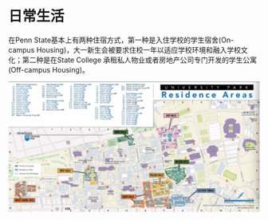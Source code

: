 # 日常生活

在Penn State基本上有两种住宿方式，第一种是入住学校的学生宿舍\(On-campus Housing\)，大一新生会被要求住校一年以适应学校环境和融入学校文化；第二种是在State College 承租私人物业或者房地产公司专门开发的学生公寓\(Off-campus Housing\)。  


![](../.gitbook/assets/image%20%2879%29.png)

